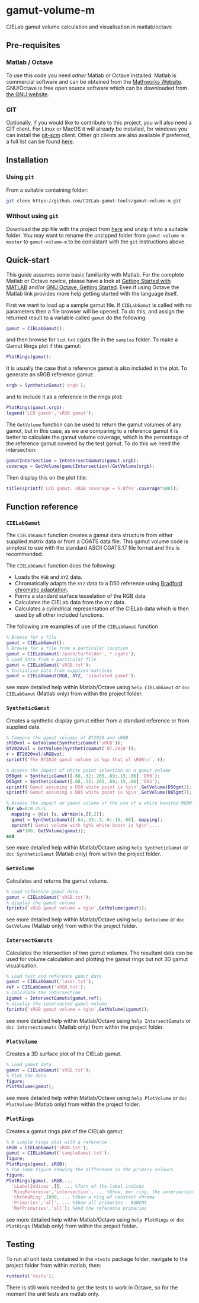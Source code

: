 # gamut-volume-m
CIELab gamut volume calculation and visualisation in matlab/octave
## Pre-requisites
### Matlab / Octave
To use this code you need _either_ Matlab or Octave installed.  Matlab is commercial software and can be obtained from the [Mathworks Website](https://www.mathworks.com).
GNU/Octave is free open source software which can be downloaded from [the GNU website](https://www.gnu.org/software/octave/). 
### GIT
Optionally, if you would like to contribute to this project, you will also need a GIT client.  For Linux or MacOS it will already be installed, for windows you can install the [git-scm](https://git-scm.com/) client.
Other git clients are also available if preferred, a full list can be found [here](https://git-scm.com/download/gui/windows).
## Installation
### Using `git`
From a suitable containing folder:
```bash
git clone https://github.com/CIELab-gamut-tools/gamut-volume-m.git
```
### Without using `git`
Download the zip file with the project from [here](https://github.com/CIELab-gamut-tools/gamut-volume-m/archive/master.zip)
and unzip it into a suitable folder.  You may want to rename the unzipped folder from `gamut-volume-m-master` to `gamut-volume-m` to be consistant with the `git` instructions above. 

## Quick-start

This guide assumes some basic familiarity with Matlab.  For the complete Matlab or Octave novice, please have a look at [Getting Started with MATLAB](https://mathworks.com/help/matlab/getting-started-with-matlab.html)
and/or [GNU Octave, Getting Started](https://octave.org/doc/v4.0.1/Getting-Started.html).  Even if using Octave the Matlab link provides
more help getting started with the language itself.  

First we want to load up a sample gamut file.  If `CIELabGamut` is called with no parameters then a file browser will
be opened.  To do this, and assign the returned result to a variable called `gamut` do the following:
```matlab
gamut = CIELabGamut();
``` 
and then browse for `lcd.txt` cgats file in the `samples` folder.  To make a Gamut Rings plot if this gamut:
```matlab
PlotRings(gamut);
```
It is usually the case that a reference gamut is also included in the plot.  To generate an sRGB reference gamut:
```matlab
srgb = SyntheticGamut('srgb');
```
and to include it as a reference in the rings plot:
```matlab
PlotRings(gamut,srgb);
legend('LCD gamut','sRGB gamut');
```
The `GetVolume` function can be used to return the gamut volumes of any gamut, but in this case, as we are comparing to
a reference gamut it is better to calculate the gamut volume coverage, which is the percentage of the reference gamut
covered by the test gamut.  To do this we need the intersection:
```matlab
gamutIntersection = IntetersectGamuts(gamut,srgb);
coverage = GetVolume(gamutIntersection)/GetVolume(srgb);
```
Then display this on the plot title:
```matlab
title(sprintf('LCD gamut, sRGB coverage = %.0f%%',coverage*100));
```

## Function reference 

### `CIELabGamut`
The `CIELabGamut` function creates a gamut data structure from either supplied matrix data or from a CGATS data file.
This gamut volume code is simplest to use with the standard ASCII CGATS.17 file format and this is recommended.

The `CIELabGamut` function does the following:
- Loads the `RGB` and `XYZ` data.
- Chromatically adapts the `XYZ` data to a D50 reference using [Bradford chromatic adaptation](http://www.brucelindbloom.com/index.html?Eqn_ChromAdapt.html).
- Forms a standard surface tesselation of the RGB data
- Calculates the CIELab data from the `XYZ` data.
- Calculates a cylindrical representation of the CIELab data which is then used by all other included functions.

The following are examples of use of the `CIELabGamut` function
```matlab
% Browse for a file
gamut = CIELabGamut();
% Browse for a file from a particular location
gamut = CIELabGamut('/path/to/folder','*.cgats');
% Load data from a particular file
gamut = CIELabGamut('sRGB.txt');
% Initialise data from supplied matrices
gamut = CIELabGamut(RGB, XYZ, 'simulated gamut');
```
see more detailed help within Matlab/Octave using `help CIELabGamut` or `doc CIELabGamut` (Matlab only) from within the project folder.

### `SyntheticGamut`
Creates a synthetic display gamut either from a standard reference or from supplied data.
```matlab
% Compare the gamut volumes of BT2020 and sRGB
sRGBvol = GetVolume(SyntheticGamut('sRGB'));
BT2020vol = GetVolume(SyntheticGamut('BT.2020'));
r = BT2020vol/sRGBvol;
sprintf('The BT2020 gamut volume is %gx that of sRGB\n', r);

% Assess the impact of white point selection on a gamut volume
D50gmt = SyntheticGamut([.68,.32;.265,.69;.15,.06],'D50');
D65gmt = SyntheticGamut([.68,.32;.265,.69;.15,.06],'D65');
sprintf('Gamut assuming a D50 white point is %g\n',GetVolume(D50gmt));
sprintf('Gamut assuming a D65 white point is %g\n',GetVolume(D65gmt));

% Assess the impact on gamut volume of the use of a white boosted RGBW
for wb=0:0.25:1
  mapping = @(s) [s, wb*min(s,[],2)];
  gamut = SyntheticGamut([.64,.33;.3,.6;.15,.06], mapping);
  sprintf('Gamut volume with %g%% white boost is %g\n',...
    wb*100, GetVolume(gamut));
end
```
see more detailed help within Matlab/Octave using `help SyntheticGamut` or `doc SyntheticGamut` (Matlab only) from within the project folder.

### `GetVolume`
Calculates and returns the gamut volume.
```matlab
% Load reference gamut data
gamut = CIELabGamut('sRGB.txt');
% display the gamut volume
fprints('sRGB gamut volume = %g\n',GetVolume(gamut));
```
see more detailed help within Matlab/Octave using `help GetVolume` or `doc GetVolume` (Matlab only) from within the project folder.

### `IntersectGamuts`
Calculates the intersection of two gamut volumes.  The resultant data can be used
for volume calculation and plotting the gamut rings but not 3D gamut visualisation.
```matlab
% Load test and reference gamut data
gamut = CIELabGamut('laser.txt');
ref = CIELabGamut('sRGB.txt');
% calculate the intersection
igamut = IntersectGamuts(gamut,ref);
% display the intersected gamut volume
fprints('sRGB gamut volume = %g\n',GetVolume(igamut));
```
see more detailed help within Matlab/Octave using `help IntersectGamuts` or `doc IntersectGamuts` (Matlab only) from within the project folder.

### `PlotVolume`
Creates a 3D surface plot of the CIELab gamut.
```matlab
% Load gamut data
gamut = CIELabGamut('sRGB.txt');
% Plot the data
figure;
PlotVolume(gamut);
```
see more detailed help within Matlab/Octave using `help PlotVolume` or `doc PlotVolume` (Matlab only) from within the project folder.

### `PlotRings`
Creates a gamut rings plot of the CIELab gamut.
```matlab
% A simple rings plot with a reference
sRGB = CIELabGamut('sRGB.txt');
gamut = CIELabGamut('sampleGamut.txt');
figure;
PlotRings(gamut, sRGB);
% The same figure showing the difference in the primary colours
figure;
PlotRings(gamut, sRGB,... 
  'LLabelIndices',[], ... %Turn of the label indices
  'RingReference','intersection', ... %Show, per ring, the intersection
  'ChromaRing',1000, ... %Show a ring of constant chroma
  'Primaries','all', ... %Show all primaries - RGBCMY
  'RefPrimaries','all'); %And the reference primaries
```
see more detailed help within Matlab/Octave using `help PlotRings` or `doc PlotRings` (Matlab only) from within the project folder.

## Testing
To run all unit tests contained in the `+tests` package folder, navigate to the project folder from within matlab, then:
```matlab
runtests('tests');
```
There is still work needed to get the tests to work in Octave, so for the moment the unit tests are matlab only.